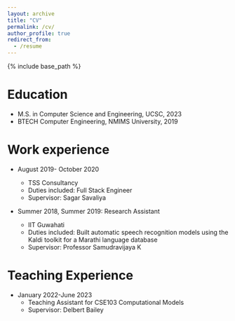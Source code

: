 ```yaml
---
layout: archive
title: "CV"
permalink: /cv/
author_profile: true
redirect_from:
  - /resume
---
```


{% include base_path %}

Education
======
* M.S. in Computer Science and Engineering, UCSC, 2023
* BTECH Computer Engineering, NMIMS University, 2019

Work experience
======
* August 2019- October 2020
  * TSS Consultancy
  * Duties included: Full Stack Engineer
  * Supervisor: Sagar Savaliya

* Summer 2018, Summer 2019: Research Assistant
  * IIT Guwahati
  * Duties included: Built automatic speech recognition models using the Kaldi toolkit for a Marathi language database
  * Supervisor: Professor Samudravijaya K

Teaching Experience
=====
* January 2022-June 2023
  * Teaching Assistant for CSE103 Computational Models
  * Supervisor: Delbert Bailey
  
